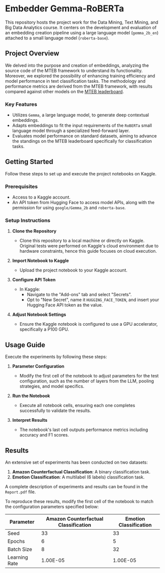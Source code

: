 # Embedder Gemma-RoBERTa

This repository hosts the project work for the Data Mining, Text Mining, and Big Data Analytics course. It centers on the development and evaluation of an embedding creation pipeline using a large language model (`gemma_2b_en`) attached to a small language model (`roberta-base`).

## Project Overview

We delved into the purpose and creation of embeddings, analyzing the source code of the MTEB framework to understand its functionality. Moreover, we explored the possibility of enhancing training efficiency and model performance in text classification tasks. The methodology and performance metrics are derived from the MTEB framework, with results compared against other models on the [MTEB leaderboard](https://huggingface.co/spaces/mteb/leaderboard).

### Key Features
- Utilizes `Gemma`, a large language model, to generate deep contextual embeddings.
- Adapts embeddings to fit the input requirements of the `RoBERTa` small language model through a specialized feed-forward layer.
- Evaluates model performance on standard datasets, aiming to advance the standings on the MTEB leaderboard specifically for classification tasks.

## Getting Started

Follow these steps to set up and execute the project notebooks on Kaggle.

### Prerequisites
- Access to a Kaggle account.
- An API token from Hugging Face to access model APIs, along with the permission for using `google/Gemma_2b` and `roberta-base`.

### Setup Instructions

1. **Clone the Repository**
   - Clone this repository to a local machine or directly on Kaggle. Original tests were performed on Kaggle's cloud environment due to hardware constraints, hence this guide focuses on cloud execution.

2. **Import Notebook to Kaggle**
   - Upload the project notebook to your Kaggle account.

3. **Configure API Token**
   - In Kaggle:
     - Navigate to the "Add-ons" tab and select "Secrets".
     - Opt to "New Secret", name it `HUGGING_FACE_TOKEN`, and insert your Hugging Face API token as the value.

4. **Adjust Notebook Settings**
   - Ensure the Kaggle notebook is configured to use a GPU accelerator, specifically a P100 GPU.

## Usage Guide

Execute the experiments by following these steps:

1. **Parameter Configuration**
   - Modify the first cell of the notebook to adjust parameters for the test configuration, such as the number of layers from the LLM, pooling strategies, and model specifics.

2. **Run the Notebook**
   - Execute all notebook cells, ensuring each one completes successfully to validate the results.

3. **Interpret Results**
   - The notebook's last cell outputs performance metrics including accuracy and F1 scores.

## Results

An extensive set of experiments has been conducted on two datasets:

1. **Amazon Counterfactual Classification**: A binary classification task.
2. **Emotion Classification**: A multilabel (6 labels) classification task.

A complete description of experiments and results can be found in the `Report.pdf` file.

To reproduce these results, modify the first cell of the notebook to match the configuration parameters specified below:

| **Parameter**  | **Amazon Counterfactual Classification** | **Emotion Classification** |
| -------------- | ---------------------------------------- | -------------------------- |
| Seed           | 33                                       | 33                         |
| Epochs         | 6                                        | 5                          |
| Batch Size     | 8                                        | 32                         |
| Learning Rate  | 1.00E-05                                 | 1.00E-05                   |
